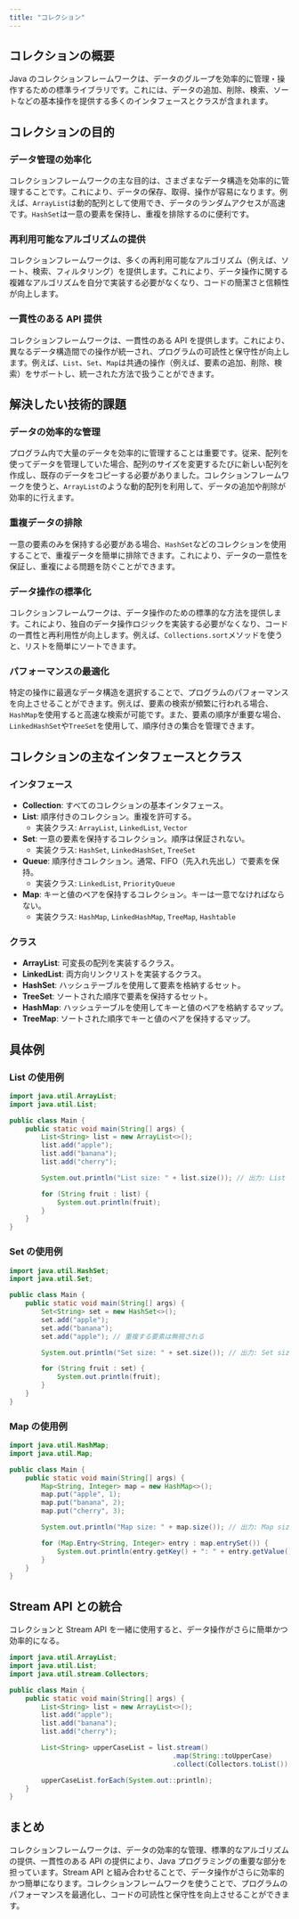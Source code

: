```yaml
---
title: "コレクション"
---
```


## コレクションの概要

Java のコレクションフレームワークは、データのグループを効率的に管理・操作するための標準ライブラリです。これには、データの追加、削除、検索、ソートなどの基本操作を提供する多くのインタフェースとクラスが含まれます。

## コレクションの目的

### データ管理の効率化

コレクションフレームワークの主な目的は、さまざまなデータ構造を効率的に管理することです。これにより、データの保存、取得、操作が容易になります。例えば、`ArrayList`は動的配列として使用でき、データのランダムアクセスが高速です。`HashSet`は一意の要素を保持し、重複を排除するのに便利です。

### 再利用可能なアルゴリズムの提供

コレクションフレームワークは、多くの再利用可能なアルゴリズム（例えば、ソート、検索、フィルタリング）を提供します。これにより、データ操作に関する複雑なアルゴリズムを自分で実装する必要がなくなり、コードの簡潔さと信頼性が向上します。

### 一貫性のある API 提供

コレクションフレームワークは、一貫性のある API を提供します。これにより、異なるデータ構造間での操作が統一され、プログラムの可読性と保守性が向上します。例えば、`List`、`Set`、`Map`は共通の操作（例えば、要素の追加、削除、検索）をサポートし、統一された方法で扱うことができます。

## 解決したい技術的課題

### データの効率的な管理

プログラム内で大量のデータを効率的に管理することは重要です。従来、配列を使ってデータを管理していた場合、配列のサイズを変更するたびに新しい配列を作成し、既存のデータをコピーする必要がありました。コレクションフレームワークを使うと、`ArrayList`のような動的配列を利用して、データの追加や削除が効率的に行えます。

### 重複データの排除

一意の要素のみを保持する必要がある場合、`HashSet`などのコレクションを使用することで、重複データを簡単に排除できます。これにより、データの一意性を保証し、重複による問題を防ぐことができます。

### データ操作の標準化

コレクションフレームワークは、データ操作のための標準的な方法を提供します。これにより、独自のデータ操作ロジックを実装する必要がなくなり、コードの一貫性と再利用性が向上します。例えば、`Collections.sort`メソッドを使うと、リストを簡単にソートできます。

### パフォーマンスの最適化

特定の操作に最適なデータ構造を選択することで、プログラムのパフォーマンスを向上させることができます。例えば、要素の検索が頻繁に行われる場合、`HashMap`を使用すると高速な検索が可能です。また、要素の順序が重要な場合、`LinkedHashSet`や`TreeSet`を使用して、順序付きの集合を管理できます。

## コレクションの主なインタフェースとクラス

### インタフェース

- **Collection**: すべてのコレクションの基本インタフェース。
- **List**: 順序付きのコレクション。重複を許可する。
  - 実装クラス: `ArrayList`, `LinkedList`, `Vector`
- **Set**: 一意の要素を保持するコレクション。順序は保証されない。
  - 実装クラス: `HashSet`, `LinkedHashSet`, `TreeSet`
- **Queue**: 順序付きコレクション。通常、FIFO（先入れ先出し）で要素を保持。
  - 実装クラス: `LinkedList`, `PriorityQueue`
- **Map**: キーと値のペアを保持するコレクション。キーは一意でなければならない。
  - 実装クラス: `HashMap`, `LinkedHashMap`, `TreeMap`, `Hashtable`

### クラス

- **ArrayList**: 可変長の配列を実装するクラス。
- **LinkedList**: 両方向リンクリストを実装するクラス。
- **HashSet**: ハッシュテーブルを使用して要素を格納するセット。
- **TreeSet**: ソートされた順序で要素を保持するセット。
- **HashMap**: ハッシュテーブルを使用してキーと値のペアを格納するマップ。
- **TreeMap**: ソートされた順序でキーと値のペアを保持するマップ。

## 具体例

### List の使用例

```java
import java.util.ArrayList;
import java.util.List;

public class Main {
    public static void main(String[] args) {
        List<String> list = new ArrayList<>();
        list.add("apple");
        list.add("banana");
        list.add("cherry");

        System.out.println("List size: " + list.size()); // 出力: List size: 3

        for (String fruit : list) {
            System.out.println(fruit);
        }
    }
}
```

### Set の使用例

```java
import java.util.HashSet;
import java.util.Set;

public class Main {
    public static void main(String[] args) {
        Set<String> set = new HashSet<>();
        set.add("apple");
        set.add("banana");
        set.add("apple"); // 重複する要素は無視される

        System.out.println("Set size: " + set.size()); // 出力: Set size: 2

        for (String fruit : set) {
            System.out.println(fruit);
        }
    }
}
```

### Map の使用例

```java
import java.util.HashMap;
import java.util.Map;

public class Main {
    public static void main(String[] args) {
        Map<String, Integer> map = new HashMap<>();
        map.put("apple", 1);
        map.put("banana", 2);
        map.put("cherry", 3);

        System.out.println("Map size: " + map.size()); // 出力: Map size: 3

        for (Map.Entry<String, Integer> entry : map.entrySet()) {
            System.out.println(entry.getKey() + ": " + entry.getValue());
        }
    }
}
```

## Stream API との統合

コレクションと Stream API を一緒に使用すると、データ操作がさらに簡単かつ効率的になる。

```java
import java.util.ArrayList;
import java.util.List;
import java.util.stream.Collectors;

public class Main {
    public static void main(String[] args) {
        List<String> list = new ArrayList<>();
        list.add("apple");
        list.add("banana");
        list.add("cherry");

        List<String> upperCaseList = list.stream()
                                         .map(String::toUpperCase)
                                         .collect(Collectors.toList());

        upperCaseList.forEach(System.out::println);
    }
}
```

## まとめ

コレクションフレームワークは、データの効率的な管理、標準的なアルゴリズムの提供、一貫性のある API の提供により、Java プログラミングの重要な部分を担っています。Stream API と組み合わせることで、データ操作がさらに効率的かつ簡単になります。コレクションフレームワークを使うことで、プログラムのパフォーマンスを最適化し、コードの可読性と保守性を向上させることができます。
